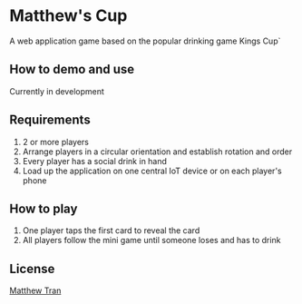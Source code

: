 # Matthew's Cup

A web application game based on the popular drinking game Kings Cup`

## How to demo and use

Currently in development

## Requirements

1. 2 or more players
2. Arrange players in a circular orientation and establish rotation and order
3. Every player has a social drink in hand
4. Load up the application on one central IoT device or on each player's phone

## How to play
1. One player taps the first card to reveal the card
2. All players follow the mini game until someone loses and has to drink

## License
[Matthew Tran](https://matthewhaotran.github.io)